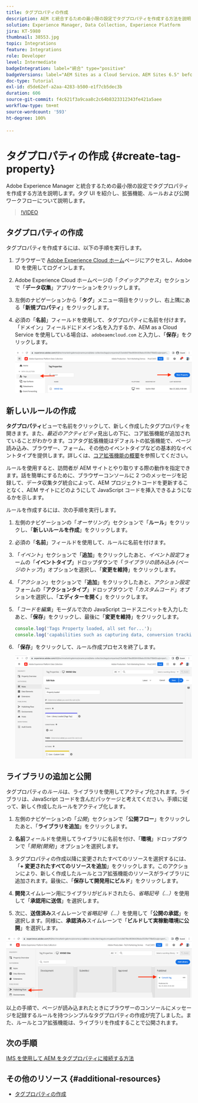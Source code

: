 ```yaml
---
title: タグプロパティの作成
description: AEM と統合するための最小限の設定でタグプロパティを作成する方法を説明します。タグ UI を紹介し、拡張機能、ルールおよび公開ワークフローについて説明します。
solution: Experience Manager, Data Collection, Experience Platform
jira: KT-5980
thumbnail: 38553.jpg
topic: Integrations
feature: Integrations
role: Developer
level: Intermediate
badgeIntegration: label="統合" type="positive"
badgeVersions: label="AEM Sites as a Cloud Service、AEM Sites 6.5" before-title="false"
doc-type: Tutorial
exl-id: d5de62ef-a2aa-4283-b500-e1f7cb5dec3b
duration: 606
source-git-commit: f4c621f3a9caa8c2c64b8323312343fe421a5aee
workflow-type: tm+mt
source-wordcount: '593'
ht-degree: 100%

---
```


# タグプロパティの作成 {#create-tag-property}

Adobe Experience Manager と統合するための最小限の設定でタグプロパティを作成する方法を説明します。タグ UI を紹介し、拡張機能、ルールおよび公開ワークフローについて説明します。

>[!VIDEO](https://video.tv.adobe.com/v/38553?quality=12&learn=on)

## タグプロパティの作成

タグプロパティを作成するには、以下の手順を実行します。

1. ブラウザーで [Adobe Experience Cloud ホーム](https://experience.adobe.com/)ページにアクセスし、Adobe ID を使用してログインします。

1. Adobe Experience Cloud ホームページの「_クイックアクセス_」セクションで「**データ収集**」アプリケーションをクリックします。

1. 左側のナビゲーションから「**タグ**」メニュー項目をクリックし、右上隅にある「**新規プロパティ**」をクリックします。

1. 必須の「**名前**」フィールドを使用して、タグプロパティに名前を付けます。「ドメイン」フィールドにドメイン名を入力するか、AEM as a Cloud Service を使用している場合は、`adobeaemcloud.com` と入力し、「**保存**」をクリックします。

   ![タグプロパティ](assets/tag-properties.png)

## 新しいルールの作成

**タグプロパティ**&#x200B;ビューで名前をクリックして、新しく作成したタグプロパティを開きます。また、_最近のアクティビティ_&#x200B;見出しの下に、コア拡張機能が追加されていることがわかります。コアタグ拡張機能はデフォルトの拡張機能で、ページ読み込み、ブラウザー、フォーム、その他のイベントタイプなどの基本的なイベントタイプを提供します。詳しくは、[コア拡張機能の概要](https://experienceleague.adobe.com/docs/experience-platform/tags/extensions/client/core/overview.html?lang=ja)を参照してください。

ルールを使用すると、訪問者が AEM サイトとやり取りする際の動作を指定できます。話を簡単にするために、ブラウザーコンソールに 2 つのメッセージを記録して、データ収集タグ統合によって、AEM プロジェクトコードを更新することなく、AEM サイトにどのようにして JavaScript コードを挿入できるようになるかを示します。

ルールを作成するには、次の手順を実行します。

1. 左側のナビゲーションの「_オーサリング_」セクションで「**ルール**」をクリックし、「**新しいルールを作成**」をクリックします。

1. 必須の「**名前**」フィールドを使用して、ルールに名前を付けます。

1. 「_イベント_」セクションで「**追加**」をクリックしたあと、_イベント設定_&#x200B;フォームの「**イベントタイプ**」ドロップダウンで「_ライブラリの読み込み (ページのトップ)_」オプションを選択し、「**変更を維持**」をクリックします。

1. 「_アクション_」セクションで「**追加**」をクリックしたあと、_アクション設定_&#x200B;フォームの「**アクションタイプ**」ドロップダウンで「_カスタムコード_」オプションを選択し、「**エディターを開く**」をクリックします。

1. 「_コードを編集_」モーダルで次の JavaScript コードスニペットを入力したあと、「**保存**」をクリックし、最後に「**変更を維持**」をクリックします。

   ```javascript
   console.log('Tags Property loaded, all set for...');
   console.log('capabilities such as capturing data, conversion tracking and delivering unique and personalized experiences');
   ```

1. 「**保存**」をクリックして、ルール作成プロセスを終了します。

   ![新しいルール](assets/new-rule.png)

## ライブラリの追加と公開

タグプロパティの&#x200B;_ルール_&#x200B;は、ライブラリを使用してアクティブ化されます。ライブラリは、JavaScript コードを含んだパッケージと考えてください。手順に従って、新しく作成したルールをアクティブ化します。

1. 左側のナビゲーションの「_公開_」セクションで「**公開フロー**」をクリックしたあと、「**ライブラリを追加**」をクリックします。

1. **名前**&#x200B;フィールドを使用してライブラリに名前を付け、「**環境**」ドロップダウンで「_開発(開発)_」オプションを選択します。

1. タグプロパティの作成以降に変更されたすべてのリソースを選択するには、「**+ 変更されたすべてのリソースを追加**」をクリックします。このアクションにより、新しく作成したルールとコア拡張機能のリソースがライブラリに追加されます。最後に、「**保存して開発用にビルド**」をクリックします。

1. **開発**&#x200B;スイムレーン用にライブラリがビルドされたら、_省略記号（...）_&#x200B;を使用して「**承認用に送信**」を選択します。

1. 次に、**送信済み**&#x200B;スイムレーンで&#x200B;_省略記号（...）_&#x200B;を使用して「**公開の承認**」を選択します。同様に、**承認済み**&#x200B;スイムレーンで「**ビルドして実稼動環境に公開**」を選択します。

![公開済みライブラリ](assets/published-library.png)


以上の手順で、ページが読み込まれたときにブラウザーのコンソールにメッセージを記録するルールを持つシンプルなタグプロパティの作成が完了しました。また、ルールとコア拡張機能は、ライブラリを作成することで公開されます。

## 次の手順

[IMS を使用して AEM をタグプロパティに接続する方法](connect-aem-tag-property-using-ims.md)


## その他のリソース {#additional-resources}

* [タグプロパティの作成](https://experienceleague.adobe.com/docs/platform-learn/implement-in-websites/configure-tags/create-a-property.html?lang=ja)
